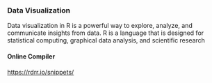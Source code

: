 ### Data Visualization

Data visualization in R is a powerful way to explore, analyze, and communicate insights from data. R is a language that is designed for statistical computing, graphical data analysis, and scientific research

#### Online Compiler
https://rdrr.io/snippets/
